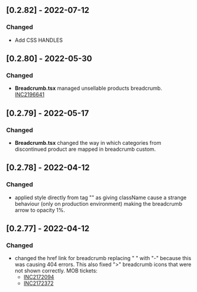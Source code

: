 ## [0.2.82] - 2022-07-12

### Changed

- Add CSS HANDLES

## [0.2.80] - 2022-05-30

### Changed

- **Breadcrumb.tsx** managed unsellable products breadcrumb. [INC2196641](https://whirlpool.service-now.com/nav_to.do?uri=incident.do?sys_id=b34bb03787e781505e0ebae6dabb3510%26sysparm_view=RPTa6ccc9921bff3818cdf96397624bcba8)

## [0.2.79] - 2022-05-17

### Changed

- **Breadcrumb.tsx** changed the way in which categories from discontinued product are mapped in breadcrumb custom.

## [0.2.78] - 2022-04-12

### Changed 

- applied style directly from tag "*<img>*" as giving className cause a strange behaviour (only on production environment) making the breadcrumb arrow to opacity 1%.

## [0.2.77] - 2022-04-12

### Changed 

- changed the href link for breadcrumb replacing " " with "-" because this was causing 404 errors. This also fixed ">" breadcrumb icons that were not shown correctly. 
  MOB tickets: 
  - [INC2172094](https://whirlpool.service-now.com/nav_to.do?uri=incident.do?sys_id=7dce34a587f64910531fbaa5dabb3524%26sysparm_view=RPTa6ccc9921bff3818cdf96397624bcba8)
  - [INC2172372](https://whirlpool.service-now.com/nav_to.do?uri=incident.do?sys_id=0a7c0aa5477a8910a6c91978f36d430c%26sysparm_view=RPTa6ccc9921bff3818cdf96397624bcba8)